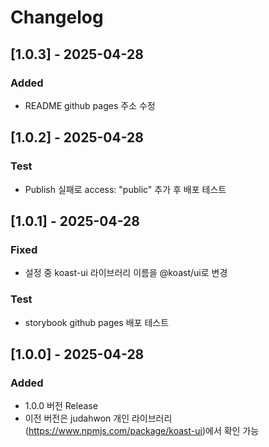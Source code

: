 # Changelog

## [1.0.3] - 2025-04-28
### Added
- README github pages 주소 수정

## [1.0.2] - 2025-04-28
### Test
- Publish 실패로 access: "public" 추가 후 배포 테스트

## [1.0.1] - 2025-04-28
### Fixed
- 설정 중 koast-ui 라이브러리 이름을 @koast/ui로 변경
### Test
- storybook github pages 배포 테스트

## [1.0.0] - 2025-04-28
### Added
- 1.0.0 버전 Release
- 이전 버전은 judahwon 개인 라이브러리(https://www.npmjs.com/package/koast-ui)에서 확인 가능